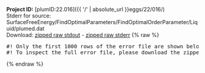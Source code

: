 **Project ID:** [plumID:22.016]({{ '/' | absolute_url }}eggs/22/016/)  
Stderr for source:  SurfaceFreeEnergy/FindOptimalParameters/FindOptimalOrderParameter/Liquid/plumed.dat   
Download: [zipped raw stdout](plumed.dat.plumed.stdout.txt.zip) - [zipped raw stderr](plumed.dat.plumed.stderr.txt.zip) 
{% raw %}
<pre>
#! Only the first 1000 rows of the error file are shown below
#! To inspect the full error file, please download the zipped raw stderr file above
</pre>
{% endraw %}
